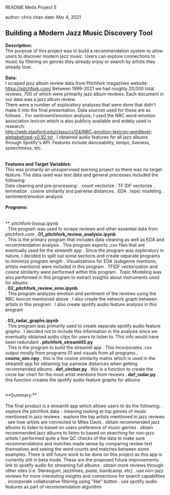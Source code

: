 README 
Metis Project 5

author: chris chan
date: Mar 4, 2021



## Building a Modern Jazz Music Discovery Tool

**Description:**<br>
The purpose of this project was to build a recommendation system to allow users to discover modern jazz music. Users can explore connections to music by filtering on genres they already enjoy or search by artists they already love.
<br>
<br>
**Data:**<br>
I scraped jazz album review data from Pitchfork magazines website:<br>
https://pitchfork.com/
Between 1999-2021 we had roughly 20,000 total reviews, 700 of which were primarily jazz album reviews. Each document in our data was a jazz album review.<br>
There were a number of exploratory analyses that were done that didn't make it into the final presentation. Data sources used for these are as follows:
. For sentiment/emotion analysis, I used the NRC word-emotion association lexicon which is also publicly available and widely used in research:<br>
http://web.stanford.edu/class/cs124/NRC-emotion-lexicon-wordlevel-alphabetized-v0.92.txt
. I obtained audio features for all jazz albums through Spotify's API. Features include danceability, tempo, liveness, speechiness, etc.<br>
<br>
<br>
**Features and Target Variables:**<br>
This was primarily an unsupervised learning project so there was no target feature. The data used was text data and general processes included the following:
<br>
Data cleaning and pre-processing:
	. count vectorize
	. TF IDF vectorize
	. lemmatize
	. cosine similarity and pairwise distances
	. EDA 
	. topic modeling
	. sentiment/emotion analysis  
<br>
**Programs:**<br>
<br>
<br>
**. pitchfork-bsoup.ipynb<br>
	. This program was used to scrape reviews and other essential data from pitchfork.com
**. 01_pitchfork_review_analysis.ipynb**<br>
	. This is the primary program that includes data cleaning as well as EDA and recommendation analysis
	. This program exports .csv files that are eventually used for the streamlit app
	. Since the program was exploratory in nature, I decided to split out some sections and create separate programs to minimize program length
	. Visualizations for EDA (subgenre mentions, artists mentions) were included in this program
	. TFIDF vectorization and cosine similarity were performed within this program 
	. Topic Modeling was also performed in this program to extract insights about instruments used for albums 
	<br>
**. 02_pitchfork_review_emo.ipynb**<br>
	. This program analyzes emotion and sentiment of the reviews using the NRC lexicon mentioned above
	. I also create the network graph between artists in this program
	. I also create spotify audio feature analysis in this program	
    <br>
**. 03_radar_graphs.ipynb**<br>
	. This program was primarily used to create separate spotify audio feature graphs
	. I decided not to include this information in the analysis since we eventually obtained audio clips for users to listen to. This info would have been redundant
**. pitchfork_streamlit5.py**<br>
	. This is the program to build the streamlit app
	. This incorporates .csv output mostly from programs 01 and visuals from all programs
**. cosine_sim.npy**
	. this is the cosine similarity matrix which is used in the streamlit app for obtaining top pairwise distances when getting recommended albums
**. def_circbar.py**
	. this is a function to create the circle bar chart for the most artist mentions from reviews
**. def_radar.py**
	. this function creates the spotify audio feature graphs for albums

<br>
**Summary:**<br>
<br>
The final product is a streamlit app which allows users to do the following:
	. explore the pitchfork data - meaning looking at top genres of music mentioned in jazz reviews
	. explore the top artists mentioned in jazz reviews
	. see how artists are connected to Miles Davis
	. obtain recommended jazz albums to listen to based on users preference of music genres
	. obtain recommended jazz albums to listen to based on searching for non-jazz artists
I performed quite a few QC checks of the data to make sure recommendations and matches made sense by comparing review text themselves and seeing the word counts and matches between some examples.
There is still future work to be done on this project as this app is currently still in beta mode. These are the proposed future improvements:
	. link to spotify audio for streaming full albums
	. obtain more reviews through other sites (i.e. Stereogum, jazztimes, paste, bandcamp, etc)
	. use non-jazz reviews for more interesting insights and connections for search capabilities
	. incorporate collaborative filtering using "like" button
	. use spotify audio features as part of recommendation algorithm